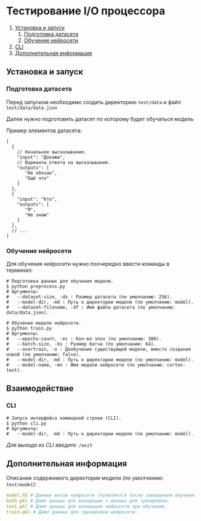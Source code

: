 # Тестирование I/O процессора

1. [Установка и запуск](#установка-и-запуск)
   1. [Подготовка датасета](#подготовка-датасета)
   2. [Обучение нейросети](#обучение-нейросети)
2. [CLI](#cli)
3. [Дополнительная информация](#дополнительная-информация)

## Установка и запуск

### Подготовка датасета

Перед запуском необходимо создать директорию `test/data` и файл `test/data/data.json`

Далее нужно подготовить датасет по которому будет обучаться модель

Пример элементов датасета:

```json5
[
  {
    // Начальное высказывание.
    "input": "Докажи",
    // Варианты ответа на высказывание.
    "outputs": [
       "Не обязан",
       "Ещё что"
    ]
  },
  {
    "input": "Кто",
    "outputs": [
       "Я",
       "Не знаю"
    ]
  },
  // ...
]
```

### Обучение нейросети

Для обучения нейросети нужно поочередно ввести команды в терминал:

```shell
# Подготовка данных для обучения модели.
$ python preprocess.py
# Аргументы:
#   --dataset-size, -ds : Размер датасета (по умолчанию: 256).
#   --model-dir, -md : Путь к директории модели (по умолчанию: model).
#   --dataset-filename, -df : Имя файла датасета (по умолчанию: data/data.json).

# Обучение модели нейросети.
$ python train.py
# Аргументы:
#   --epochs-count, -ec : Кол-во эпох (по умолчанию: 300).
#   --batch-size, -bs : Размер батча (по умолчанию: 64).
#   --overtrain, -o : Дообучение существующей модели, вместо создания новой (по умолчанию: false).
#   --model-dir, -md : Путь к директории модели (по умолчанию: model).
#   --model-name, -mn : Имя модели нейросети (по умолчанию: cortex-test).
```

## Взаимодействие

### CLI

```shell
# Запуск интерфейса командной строки (CLI).
$ python cli.py
# Аргументы:
#   --model-dir, -md : Путь к директории модели (по умолчанию: model).
```

*Для выхода из CLI введите: `/exit`*

## Дополнительная информация

Описание содержимого директории модели *(по умолчанию: `test/model`)*:

```yaml
model.h5 # Данные весов нейросети (появляется после завершения обучения).
both.pkl # Дамп данных для валидации + данных для тренировки.
test.pkl # Дамп данных для валидации нейросети при обучении.
train.pkl # Дамп данных для тренировки нейросети.
```